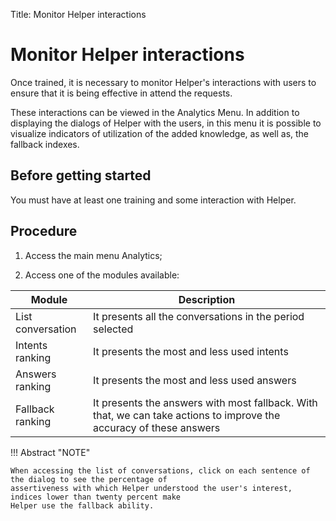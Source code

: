 Title: Monitor Helper interactions
# Monitor Helper interactions

Once trained, it is necessary to monitor Helper's interactions with users to ensure that it is being effective in attend the requests.

These interactions can be viewed in the Analytics Menu. In addition to displaying the dialogs of Helper with the users, in this menu it is possible to visualize indicators of utilization of the added knowledge, as well as, the fallback indexes.

Before getting started
-------------
You must have at least one training and some interaction with Helper.

Procedure
-----------
1. Access the main menu Analytics;

2. Access one of the modules available:

|Module|Description|
|------|-----------|
|List conversation| It presents all the conversations in the period selected|
|Intents ranking| It presents the most and less used intents|
|Answers ranking| It presents the most and less used answers|
|Fallback ranking| It presents the answers with most fallback. With that, we can take actions to improve the accuracy of these answers| 


!!! Abstract "NOTE"

    When accessing the list of conversations, click on each sentence of the dialog to see the percentage of 
    assertiveness with which Helper understood the user's interest, indices lower than twenty percent make 
    Helper use the fallback ability.
